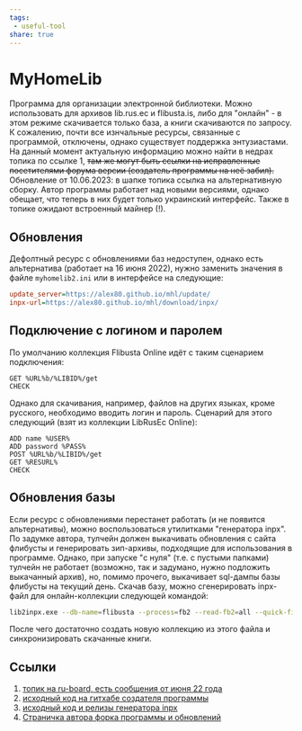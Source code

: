 ```yaml
---
tags: 
 - useful-tool
share: true
---
```

# MyHomeLib
Программа для организации электронной библиотеки. Можно использовать для архивов lib.rus.ec и flibusta.is, либо для "онлайн" - в этом режиме скачивается только база, а книги скачиваются по запросу.
К сожалению, почти все изнчальные ресурсы, связанные с программой, отключены, однако существует поддержка энтузиастами. На данный момент актуальную информацию можно найти в недрах топика по ссылке 1, ~~там же могут быть ссылки на исправленные посетителями форума версии (создатель программы на неё забил).~~ Обновление от 10.06.2023: в шапке топика ссылка на альтернативную сборку. Автор программы работает над новыми версиями, однако обещает, что теперь в них будет только украинский интерфейс. Также в топике ожидают встроенный майнер (!).

## Обновления
Дефолтный ресурс с обновлениями баз недоступен, однако есть альтернатива (работает на 16 июня 2022), нужно заменить значения в файле `myhomelib2.ini` или в интерфейсе на следующие:
```ini
update_server=https://alex80.github.io/mhl/update/
inpx-url=https://alex80.github.io/mhl/download/inpx/
```

## Подключение с логином и паролем
По умолчанию коллекция Flibusta Online идёт с таким сценарием подключения:
```http
GET %URL%b/%LIBID%/get
CHECK
```
Однако для скачивания, например, файлов на других языках, кроме русского, необходимо вводить логин и пароль. Сценарий для этого следующий (взят из коллекции LibRusEc Online):
```http
ADD name %USER%
ADD password %PASS%
POST %URL%b/%LIBID%/get
GET %RESURL%
CHECK
```

## Обновления базы
Если ресурс с обновлениями перестанет работать (и не появится альтернативы), можно воспользоваться утилитками "генератора inpx". По задумке автора, тулчейн должен выкачивать обновления с сайта флибусты и генерировать зип-архивы, подходящие для использования в программе. Однако, при запуске "с нуля" (т.е. с пустыми папками) тулчейн не работает (возможно, так и задумано, нужно подложить выкачанный архив), но, помимо прочего, выкачивает sql-дампы базы флибусты на текущий день. Скачав базу, можно сгенерировать inpx-файл для онлайн-коллекции следующей командой:

```bash
lib2inpx.exe --db-name=flibusta --process=fb2 --read-fb2=all --quick-fix --clean-when-done --clean-aliases путь\до\папки\с\базой
```

После чего достаточно создать новую коллекцию из этого файла и синхронизировать скачанные книги.

## Ссылки
1. [топик на ru-board, есть сообщения от июня 22 года](https://forum.ru-board.com/topic.cgi?forum=5&topic=32219&start=660)
2. [исходный код на гитхабе создателя программы](https://github.com/OleksiyPenkov/MyHomeLib)
3. [исходный код и релизы генератора inpx](https://github.com/rupor-github/InpxCreator)
4. [Страничка автора форка программы и обновлений](https://alex80.github.io/mhl/)